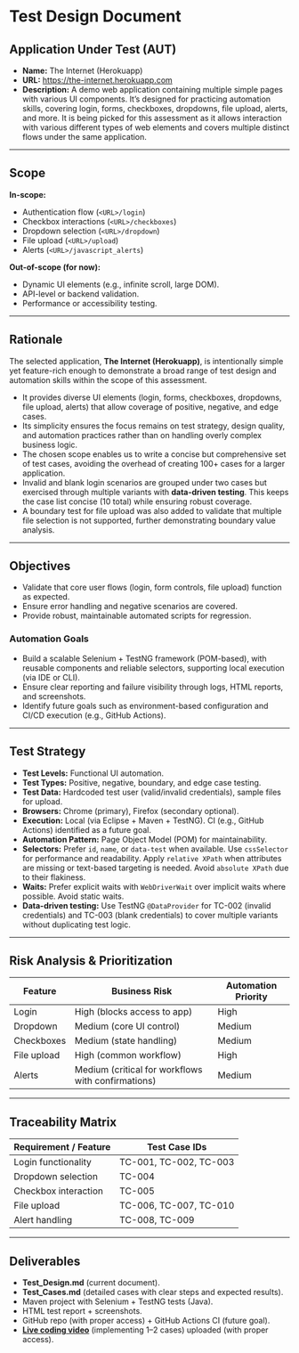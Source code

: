 # Test Design Document

## Application Under Test (AUT)
- **Name:** The Internet (Herokuapp)  
- **URL:** https://the-internet.herokuapp.com  
- **Description:** A demo web application containing multiple simple pages with various UI components. It’s designed for practicing automation skills, covering login, forms, checkboxes, dropdowns, file upload, alerts, and more. It is being picked for this assessment as it allows interaction with various different types of web elements and covers multiple distinct flows under the same application.

---

## Scope
**In-scope:**  
- Authentication flow (`<URL>/login`)  
- Checkbox interactions (`<URL>/checkboxes`)  
- Dropdown selection (`<URL>/dropdown`)  
- File upload (`<URL>/upload`)  
- Alerts (`<URL>/javascript_alerts`)  

**Out-of-scope (for now):**  
- Dynamic UI elements (e.g., infinite scroll, large DOM).  
- API-level or backend validation.  
- Performance or accessibility testing.  

---

## Rationale
The selected application, **The Internet (Herokuapp)**, is intentionally simple yet feature-rich enough to demonstrate a broad range of test design and automation skills within the scope of this assessment.  

- It provides diverse UI elements (login, forms, checkboxes, dropdowns, file upload, alerts) that allow coverage of positive, negative, and edge cases.  
- Its simplicity ensures the focus remains on test strategy, design quality, and automation practices rather than on handling overly complex business logic.  
- The chosen scope enables us to write a concise but comprehensive set of test cases, avoiding the overhead of creating 100+ cases for a larger application.  
- Invalid and blank login scenarios are grouped under two cases but exercised through multiple variants with **data-driven testing**. This keeps the case list concise (10 total) while ensuring robust coverage.  
- A boundary test for file upload was also added to validate that multiple file selection is not supported, further demonstrating boundary value analysis.  

---

## Objectives
- Validate that core user flows (login, form controls, file upload) function as expected.  
- Ensure error handling and negative scenarios are covered.  
- Provide robust, maintainable automated scripts for regression.  

### Automation Goals
- Build a scalable Selenium + TestNG framework (POM-based), with reusable components and reliable selectors, supporting local execution (via IDE or CLI).  
- Ensure clear reporting and failure visibility through logs, HTML reports, and screenshots.  
- Identify future goals such as environment-based configuration and CI/CD execution (e.g., GitHub Actions).

---

## Test Strategy
- **Test Levels:** Functional UI automation.  
- **Test Types:** Positive, negative, boundary, and edge case testing.  
- **Test Data:** Hardcoded test user (valid/invalid credentials), sample files for upload.  
- **Browsers:** Chrome (primary), Firefox (secondary optional).  
- **Execution:** Local (via Eclipse + Maven + TestNG). CI (e.g., GitHub Actions) identified as a future goal.  
- **Automation Pattern:** Page Object Model (POM) for maintainability.  
- **Selectors:** Prefer `id`, `name`, or `data-test` when available. Use `cssSelector` for performance and readability. Apply `relative XPath` when attributes are missing or text-based targeting is needed. Avoid `absolute XPath` due to their flakiness.  
- **Waits:** Prefer explicit waits with `WebDriverWait` over implicit waits where possible. Avoid static waits.  
- **Data-driven testing:** Use TestNG `@DataProvider` for TC-002 (invalid credentials) and TC-003 (blank credentials) to cover multiple variants without duplicating test logic.  

---

## Risk Analysis & Prioritization
| Feature    | Business Risk | Automation Priority |
|------------|---------------|---------------------|
| Login      | High (blocks access to app) | High |
| Dropdown   | Medium (core UI control)    | Medium |
| Checkboxes | Medium (state handling)     | Medium |
| File upload| High (common workflow)      | High |
| Alerts     | Medium (critical for workflows with confirmations) | Medium |

---

## Traceability Matrix
| Requirement / Feature | Test Case IDs            |
|-----------------------|--------------------------|
| Login functionality   | TC-001, TC-002, TC-003   |
| Dropdown selection    | TC-004                   |
| Checkbox interaction  | TC-005                   |
| File upload           | TC-006, TC-007, TC-010   |
| Alert handling        | TC-008, TC-009           |

---

## Deliverables
- **Test_Design.md** (current document).  
- **Test_Cases.md** (detailed cases with clear steps and expected results).  
- Maven project with Selenium + TestNG tests (Java).  
- HTML test report + screenshots.  
- GitHub repo (with proper access) + GitHub Actions CI (future goal).  
- **[Live coding video](https://youtu.be/iaWm1FGdow8)** (implementing 1–2 cases) uploaded (with proper access).  
